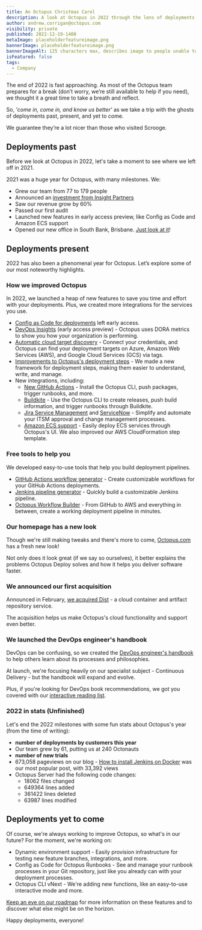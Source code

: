 ```yaml
---
title: An Octopus Christmas Carol
description: A look at Octopus in 2022 through the lens of deployments past, present, and yet to come
author: andrew.corrigan@octopus.com
visibility: private
published: 2022-12-19-1400
metaImage: placeholderfeatureimage.png
bannerImage: placeholderfeatureimage.png
bannerImageAlt: 125 characters max, describes image to people unable to see it.
isFeatured: false
tags: 
  - Company
---
```


The end of 2022 is fast approaching. As most of the Octopus team prepares for a break (don’t worry, we’re still available to help if you need), we thought it a great time to take a breath and reflect.

So, *'come in, come in, and know us better'* as we take a trip with the ghosts of deployments past, present, and yet to come. 

We guarantee they’re a lot nicer than those who visited Scrooge.

## Deployments past

Before we look at Octopus in 2022, let's take a moment to see where we left off in 2021.

2021 was a huge year for Octopus, with many milestones. We:

- Grew our team from 77 to 179 people
- Announced an [investment from Insight Partners](https://octopus.com/blog/insight-investment)
- Saw our revenue grow by 60%
- Passed our first audit
- Launched new features in early access preview, like Config as Code and Amazon ECS support
- Opened our new office in South Bank, Brisbane. [Just look at it](https://my.matterport.com/show/?m=K6SW8Scyrxg)!

## Deployments present

2022 has also been a phenomenal year for Octopus. Let’s explore some of our most noteworthy highlights.

### How we improved Octopus

In 2022, we launched a heap of new features to save you time and effort with your deployments. Plus, we created more integrations for the services you use.

- [Config as Code for deployments](https://octopus.com/blog/octopus-release-2022-q1) left early access.
- [DevOps Insights](https://octopus.com/docs/insights) (early access preview) - Octopus uses DORA metrics to show you how your organization is performing.
- [Automatic cloud target discovery](https://octopus.com/docs/infrastructure/deployment-targets/cloud-target-discovery) - Connect your credentials, and Octopus can find your deployment targets on Azure, Amazon Web Services (AWS), and Google Cloud Services (GCS) via tags.
- [Improvements to Octopus's deployment steps](https://octopus.com/blog/improving-delivery-deployment-steps) - We made a new framework for deployment steps, making them easier to understand, write, and manage.
- New integrations, including:
   - [New GitHub Actions](https://octopus.com/github) - Install the Octopus CLI, push packages, trigger runbooks, and more.
   - [Buildkite](https://octopus.com/blog/introducing-buildkite-integration) - Use the Octopus CLI to create releases, push build information, and trigger runbooks through Buildkite.
   - [Jira Service Management](https://octopus.com/blog/jira-service-management-eap) and [ServiceNow](https://octopus.com/blog/servicenow-integration-eap) - Simplify and automate your ITSM approval and change management processes.
   - [Amazon ECS support](https://octopus.com/docs/deployments/aws) - Easily deploy ECS services through Octopus's UI. We also improved our AWS CloudFormation step template.

### Free tools to help you

We developed easy-to-use tools that help you build deployment pipelines.

- [GitHub Actions workflow generator](https://octopus.com/freetools/github-actions-workflow-generator) - Create customizable workflows for your GitHub Actions deployments.
- [Jenkins pipeline generator](https://octopus.com/freetools/jenkins-pipeline-generator) - Quickly build a customizable Jenkins pipeline.
- [Octopus Workflow Builder](https://octopusworkflowbuilder.octopus.com/) - From GitHub to AWS and everything in between, create a working deployment pipeline in minutes.

### Our homepage has a new look

Though we're still making tweaks and there's more to come, [Octopus.com](https://octopus.com) has a fresh new look!

Not only does it look great (if we say so ourselves), it better explains the problems Octopus Deploy solves and how it helps you deliver software faster.

### We announced our first acquisition

Announced in February, [we acquired Dist](https://octopus.com/blog/octopus-acquires-dist) - a cloud container and artifact repository service.

The acquisition helps us make Octopus's cloud functionality and support even better.
<!---
### Octopus is more secure than ever thanks to our ISO27001 certification

Octopus has always taken security seriously, but we understand our customers can't just take our word for it. Our Trust team's goal for 2022 was to get ISO27001 certification, the best-known standard in managing information security.

To do this, our team:

- Set many new security audit and review functions
- Refreshed our security policies and training
- Made sure our documentation matched our actions at every step of the development lifecycle

The hard work paid off in late 2022, as we successfully passed our audits and received our official ISO27001 certification. We hope this certification gives you peace of mind.

The certificate will be on our website to download soon, but our journey doesn't end there. We aim to add to our security qualifications in 2023, so keep your eyes peeled for new developments.
--->
### We launched the DevOps engineer's handbook
  
DevOps can be confusing, so we created the [DevOps engineer's handbook](https://octopus.com/devops/) to help others learn about its processes and philosophies.

At launch, we're focusing heavily on our specialist subject - Continuous Delivery - but the handbook will expand and evolve.

Plus, if you're looking for DevOps book recommendations, we got you covered with our [interactive reading list](https://octopus.com/devops/reading-list/).
<!---
### We had a record quarter (may need to cut)

We ended 2022 on a new high! Quarter 4 was a record quarter for business completed.

We look forward to building on this and helping more organizations deliver software faster and more reliably.
--->
### 2022 in stats (Unfinished)

Let's end the 2022 milestones with some fun stats about Octopus's year (from the time of writing):

- **number of deployments by customers this year**
- Our team grew by 61, putting us at 240 Octonauts
- **number of new trials**
- 673,058 pageviews on our blog - [How to install Jenkins on Docker](https://octopus.com/blog/jenkins-docker-install-guide) was our most popular post, with 33,392 views
- Octopus Server had the following code changes:
   - 18062 files changed
   - 649364 lines added
   - 361422 lines deleted
   - 63987 lines modified

## Deployments yet to come

Of course, we're always working to improve Octopus, so what's in our future? For the moment, we're working on:

- Dynamic environment support - Easily provision infrastructure for testing new feature branches, integrations, and more.
- Config as Code for Octopus Runbooks - See and manage your runbook processes in your Git repository, just like you already can with your deployment processes.
- Octopus CLI vNext - We're adding new functions, like an easy-to-use interactive mode and more.

[Keep an eye on our roadmap](https://octopus.com/company/roadmap) for more information on these features and to discover what else might be on the horizon.

Happy deployments, everyone!